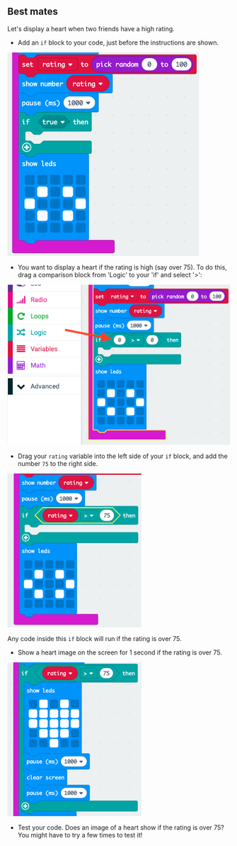 ## Best mates

Let's display a heart when two friends have a high rating.

+ Add an `if` block to your code, just before the instructions are shown.

![ảnh chụp màn hình](images/rate-if.png)

+ You want to display a heart if the rating is high (say over 75). To do this, drag a comparison block from 'Logic' to your 'if' and select '>':

![ảnh chụp màn hình](images/rate-compare.png)

+ Drag your `rating` variable into the left side of your `if` block, and add the number `75` to the right side.

![ảnh chụp màn hình](images/rate-75.png)

Any code inside this `if` block will run if the rating is over 75.

+ Show a heart image on the screen for 1 second if the rating is over 75.

![ảnh chụp màn hình](images/rate-heart.png)

+ Test your code. Does an image of a heart show if the rating is over 75? You might have to try a few times to test it!